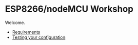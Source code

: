 # ESP8266/nodeMCU Workshop
Welcome.

 * [Requirements](./content/requirements.md)
 * [Testing your configuration](./content/configValidation.md)